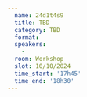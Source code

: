 ```yaml
---
  name: 24d1t4s9
  title: TBD
  category: TBD
  format: 
  speakers: 
    - 
  room: Workshop
  slot: 10/10/2024
  time_start: '17h45'
  time_end: '18h30'
---
```

